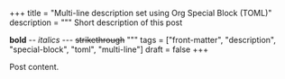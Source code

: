 +++
title = "Multi-line description set using Org Special Block (TOML)"
description = """
  Short description
  of this post

  **bold** -- _italics_ --- ~~strikethrough~~
  """
tags = ["front-matter", "description", "special-block", "toml", "multi-line"]
draft = false
+++

Post content.
